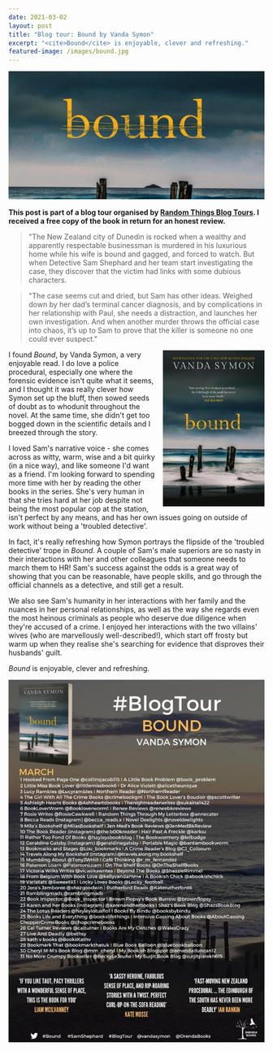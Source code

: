 ```yaml
---
date: 2021-03-02
layout: post
title: "Blog tour: Bound by Vanda Symon"
excerpt: "<cite>Bound</cite> is enjoyable, clever and refreshing."
featured-image: /images/bound.jpg
---
```


![Bound](/images/bound.jpg)

**This post is part of a blog tour organised by [Random Things Blog Tours](http://randomthingsthroughmyletterbox.blogspot.com/p/services-to-publishers-authors-blog.html). I received a free copy of the book in return for an honest review.**

> "The New Zealand city of Dunedin is rocked when a wealthy and apparently respectable businessman is murdered in his luxurious home while his wife is bound and gagged, and forced to watch. But when Detective Sam Shephard and her team start investigating the case, they discover that the victim had links with some dubious characters.

> "The case seems cut and dried, but Sam has other ideas. Weighed down by her dad’s terminal cancer diagnosis, and by complications in her relationship with Paul, she needs a distraction, and launches her own investigation. And when another murder throws the official case into chaos, it’s up to Sam to prove that the killer is someone no one could ever suspect."

<img src="/images/bound-200.jpg" alt="Bound" style="float: right; margin-bottom: 10px; margin-left: 10px;">

I found <cite>Bound</cite>, by Vanda Symon, a very enjoyable read. I do love a police procedural, especially one where the forensic evidence isn't quite what it seems, and I thought it was really clever how Symon set up the bluff, then sowed seeds of doubt as to whodunit throughout the novel. At the same time, she didn't get too bogged down in the scientific details and I breezed through the story.

I loved Sam's narrative voice - she comes across as witty, warm, wise and a bit quirky (in a nice way), and like someone I'd want as a friend. I'm looking forward to spending more time with her by reading the other books in the series. She's very human in that she tries hard at her job despite not being the most popular cop at the station, isn't perfect by any means, and has her own issues going on outside of work without being a 'troubled detective'.

In fact, it's really refreshing how Symon portrays the flipside of the 'troubled detective' trope in <cite>Bound</cite>. A couple of Sam's male superiors are so nasty in their interactions with her and other colleagues that someone needs to march them to HR! Sam's success against the odds is a great way of showing that you can be reasonable, have people skills, and go through the official channels as a detective, and still get a result.

We also see Sam's humanity in her interactions with her family and the nuances in her personal relationships, as well as the way she regards even the most heinous criminals as people who deserve due diligence when they're accused of a crime. I enjoyed her interactions with the two villains' wives (who are marvellously well-described!), which start off frosty but warm up when they realise she's searching for evidence that disproves their husbands' guilt.

<cite>Bound</cite> is enjoyable, clever and refreshing.

![Bound blog tour banner](/images/bound-banner.jpg)
